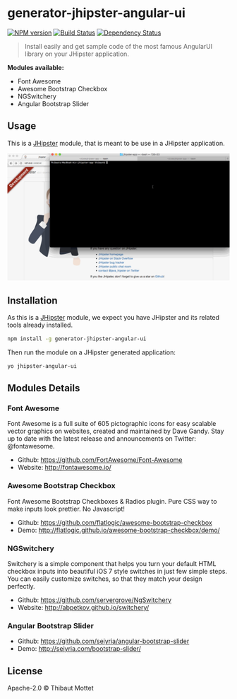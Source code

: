 # generator-jhipster-angular-ui
[![NPM version][npm-image]][npm-url] [![Build Status][travis-image]][travis-url] [![Dependency Status][daviddm-image]][daviddm-url]
> Install easily and get sample code of the most famous AngularUI library on your JHipster application.

**Modules available:**
- Font Awesome
- Awesome Bootstrap Checkbox
- NGSwitchery
- Angular Bootstrap Slider

## Usage

This is a [JHipster](http://jhipster.github.io/) module, that is meant to be use in a JHipster application.

![](/static/generator-jhipster-angular-ui.gif)


## Installation

As this is a [JHipster](http://jhipster.github.io/) module, we expect you have JHipster and its related tools already installed.

```bash
npm install -g generator-jhipster-angular-ui
```

Then run the module on a JHipster generated application:

```bash
yo jhipster-angular-ui
```

## Modules Details

### Font Awesome

Font Awesome is a full suite of 605 pictographic icons for easy scalable vector graphics on websites, created and maintained by Dave Gandy. Stay up to date with the latest release and announcements on Twitter: @fontawesome.

- Github: https://github.com/FortAwesome/Font-Awesome
- Website: http://fontawesome.io/

### Awesome Bootstrap Checkbox

Font Awesome Bootstrap Checkboxes & Radios plugin. Pure CSS way to make inputs look prettier. No Javascript!

- Github: https://github.com/flatlogic/awesome-bootstrap-checkbox
- Demo: http://flatlogic.github.io/awesome-bootstrap-checkbox/demo/

### NGSwitchery

Switchery is a simple component that helps you turn your default HTML checkbox inputs into beautiful iOS 7 style switches in just few simple steps. You can easily customize switches, so that they match your design perfectly.

- Github: https://github.com/servergrove/NgSwitchery
- Website: http://abpetkov.github.io/switchery/

### Angular Bootstrap Slider

- Github: https://github.com/seiyria/angular-bootstrap-slider
- Demo: http://seiyria.com/bootstrap-slider/

## License

Apache-2.0 © Thibaut Mottet


[npm-image]: https://img.shields.io/npm/v/generator-jhipster-angular-ui.svg
[npm-url]: https://npmjs.org/package/generator-jhipster-angular-ui
[daviddm-image]: https://david-dm.org/moifort/generator-jhipster-angular-ui.svg?theme=shields.io
[daviddm-url]: https://david-dm.org/moifort/generator-jhipster-angular-ui
[travis-image]: https://travis-ci.org/moifort/generator-jhipster-angular-ui.svg?branch=master
[travis-url]: https://travis-ci.org/moifort/generator-jhipster-angular-ui
